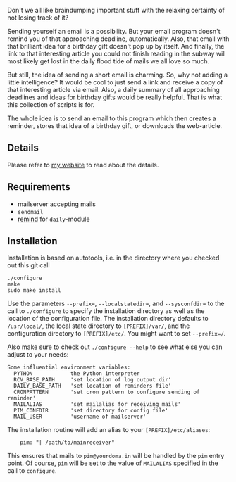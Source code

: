 Don't we all like braindumping important stuff with the relaxing certainty of not losing track of it?

Sending yourself an email is a possibility. But your email program doesn't remind you of that approaching deadline, automatically. Also, that email with that brilliant idea for a birthday gift doesn't pop up by itself. And finally, the link to that interesting article you could not finish reading in the subway will most likely get lost in the daily flood tide of mails we all love so much.

But still, the idea of sending a short email is charming. So, why not adding a little intelligence? It would be cool to just send a link and receive a copy of that interesting article via email. Also, a daily summary of all approaching deadlines and ideas for birthday gifts would be really helpful. That is what this collection of scripts is for.

The whole idea is to send an email to this program which then creates a reminder, stores that idea of a birthday gift, or downloads the web-article. 


## Details
Please refer to [my website](http://mircoschoenfeld.de/personal-information-manager.html) to read about the details.


## Requirements
* mailserver accepting mails
* `sendmail`
* [remind](https://linux.die.net/man/1/remind) for `daily`-module


## Installation
Installation is based on autotools, i.e. in the directory where you checked out this git call
```
./configure
make
sudo make install
```

Use the parameters `--prefix=`, `--localstatedir=`, and `--sysconfdir=` to the call to `./configure` to specify the installation directory as well as the location of the configuration file. The installation directory defaults to `/usr/local/`, the local state directory to `[PREFIX]/var/`, and the configuration directory to `[PREFIX]/etc/`. You might want to set `--prefix=/`.

Also make sure to check out `./configure --help` to see what else you can adjust to your needs:
```
Some influential environment variables:
  PYTHON            the Python interpreter
  RCV_BASE_PATH     'set location of log output dir'
  DAILY_BASE_PATH   'set location of reminders file'
  CRONPATTERN       'set cron pattern to configure sending of reminder'
  MAILALIAS         'set mailalias for receiving mails'
  PIM_CONFDIR       'set directory for config file'
  MAIL_USER         'username of mailserver'
```

The installation routine will add an alias to your `[PREFIX]/etc/aliases`:
```
    pim: "| /path/to/mainreceiver"
```
This ensures that mails to `pim@yourdoma.in` will be handled by the `pim` entry point. Of course, `pim` will be set to the value of `MAILALIAS` specified in the call to `configure`.

